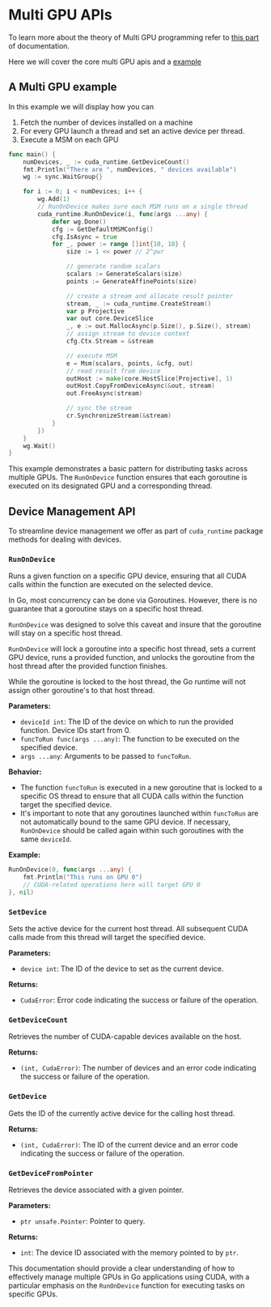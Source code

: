 # Multi GPU APIs

To learn more about the theory of Multi GPU programming refer to [this part](../multi-gpu.md) of documentation.

Here we will cover the core multi GPU apis and a [example](#a-multi-gpu-example)


## A Multi GPU example

In this example we will display how you can

1. Fetch the number of devices installed on a machine
2. For every GPU launch a thread and set an active device per thread.
3. Execute a MSM on each GPU


```go
func main() {
	numDevices, _ := cuda_runtime.GetDeviceCount()
	fmt.Println("There are ", numDevices, " devices available")
	wg := sync.WaitGroup{}

	for i := 0; i < numDevices; i++ {
		wg.Add(1)
        // RunOnDevice makes sure each MSM runs on a single thread
		cuda_runtime.RunOnDevice(i, func(args ...any) {
			defer wg.Done()
			cfg := GetDefaultMSMConfig()
			cfg.IsAsync = true
			for _, power := range []int{10, 18} {
				size := 1 << power // 2^pwr

                // generate random scalars
				scalars := GenerateScalars(size)
				points := GenerateAffinePoints(size)

                // create a stream and allocate result pointer
				stream, _ := cuda_runtime.CreateStream()
				var p Projective
				var out core.DeviceSlice
				_, e := out.MallocAsync(p.Size(), p.Size(), stream)
                // assign stream to device context
				cfg.Ctx.Stream = &stream

                // execute MSM
				e = Msm(scalars, points, &cfg, out)
                // read result from device
				outHost := make(core.HostSlice[Projective], 1)
				outHost.CopyFromDeviceAsync(&out, stream)
				out.FreeAsync(stream)

                // sync the stream
				cr.SynchronizeStream(&stream)
			}
		})
	}
	wg.Wait()
}
```

This example demonstrates a basic pattern for distributing tasks across multiple GPUs. The `RunOnDevice` function ensures that each goroutine is executed on its designated GPU and a corresponding thread.

## Device Management API

To streamline device management we offer as part of `cuda_runtime` package methods for dealing with devices.

### `RunOnDevice`

Runs a given function on a specific GPU device, ensuring that all CUDA calls within the function are executed on the selected device.

In Go, most concurrency can be done via Goroutines. However, there is no guarantee that a goroutine stays on a specific host thread. 

`RunOnDevice` was designed to solve this caveat and insure that the goroutine will stay on a specific host thread.

`RunOnDevice` will lock a goroutine into a specific host thread, sets a current GPU device, runs a provided function, and unlocks the goroutine from the host thread after the provided function finishes.

While the goroutine is locked to the host thread, the Go runtime will not assign other goroutine's to that host thread.

**Parameters:**

- `deviceId int`: The ID of the device on which to run the provided function. Device IDs start from 0.
- `funcToRun func(args ...any)`: The function to be executed on the specified device.
- `args ...any`: Arguments to be passed to `funcToRun`.

**Behavior:**

- The function `funcToRun` is executed in a new goroutine that is locked to a specific OS thread to ensure that all CUDA calls within the function target the specified device.
- It's important to note that any goroutines launched within `funcToRun` are not automatically bound to the same GPU device. If necessary, `RunOnDevice` should be called again within such goroutines with the same `deviceId`.

**Example:**

```go
RunOnDevice(0, func(args ...any) {
	fmt.Println("This runs on GPU 0")
	// CUDA-related operations here will target GPU 0
}, nil)
```

### `SetDevice`

Sets the active device for the current host thread. All subsequent CUDA calls made from this thread will target the specified device.

**Parameters:**

- `device int`: The ID of the device to set as the current device.

**Returns:**

- `CudaError`: Error code indicating the success or failure of the operation.

### `GetDeviceCount`

Retrieves the number of CUDA-capable devices available on the host.

**Returns:**

- `(int, CudaError)`: The number of devices and an error code indicating the success or failure of the operation.

### `GetDevice`

Gets the ID of the currently active device for the calling host thread.

**Returns:**

- `(int, CudaError)`: The ID of the current device and an error code indicating the success or failure of the operation.

### `GetDeviceFromPointer`

Retrieves the device associated with a given pointer.

**Parameters:**

- `ptr unsafe.Pointer`: Pointer to query.

**Returns:**

- `int`: The device ID associated with the memory pointed to by `ptr`.

This documentation should provide a clear understanding of how to effectively manage multiple GPUs in Go applications using CUDA, with a particular emphasis on the `RunOnDevice` function for executing tasks on specific GPUs.